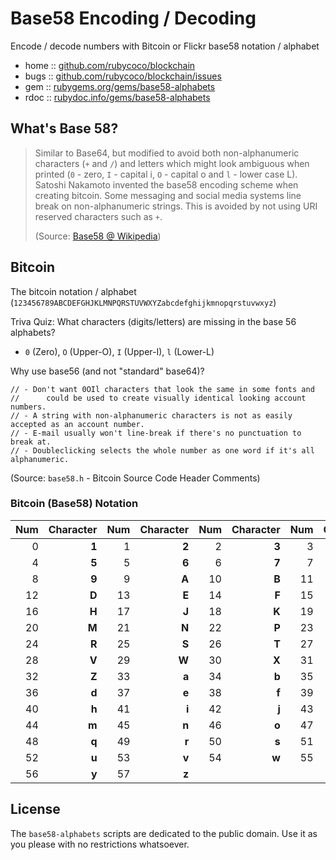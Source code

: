 # Base58 Encoding / Decoding

Encode / decode numbers with Bitcoin or Flickr base58 notation / alphabet


* home  :: [github.com/rubycoco/blockchain](https://github.com/rubycoco/blockchain)
* bugs  :: [github.com/rubycoco/blockchain/issues](https://github.com/rubycoco/blockchain/issues)
* gem   :: [rubygems.org/gems/base58-alphabets](https://rubygems.org/gems/base58-alphabets)
* rdoc  :: [rubydoc.info/gems/base58-alphabets](http://rubydoc.info/gems/base58-alphabets)




## What's Base 58?


> Similar to Base64, but modified to avoid both non-alphanumeric
> characters (`+` and `/`) and letters which might look ambiguous
> when printed (`0` - zero, `I` - capital i, `O` - capital o and `l` - lower case L).
> Satoshi Nakamoto invented the base58 encoding scheme when creating bitcoin.
> Some messaging and social media systems line break on non-alphanumeric
> strings. This is avoided by not using URI reserved characters such as `+`.
>
> (Source: [Base58 @ Wikipedia](https://en.wikipedia.org/wiki/Binary-to-text_encoding#Base58))



## Bitcoin

The bitcoin notation / alphabet (`123456789ABCDEFGHJKLMNPQRSTUVWXYZabcdefghijkmnopqrstuvwxyz`)


Triva Quiz: What characters (digits/letters) are
missing in the base 56 alphabets?

-  `0` (Zero), `O` (Upper-O), `I` (Upper-I), `l` (Lower-L)

Why use base56 (and not "standard" base64)?

```
// - Don't want 0OIl characters that look the same in some fonts and
//      could be used to create visually identical looking account numbers.
// - A string with non-alphanumeric characters is not as easily accepted as an account number.
// - E-mail usually won't line-break if there's no punctuation to break at.
// - Doubleclicking selects the whole number as one word if it's all alphanumeric.
```

(Source: `base58.h` - Bitcoin Source Code Header Comments)



### Bitcoin (Base58) Notation

|Num  |Character  |Num  |Character  |Num  |Character  |Num  |Character|
|----:|----------:|----:|----------:|----:|----------:|----:|--------:|
| 0   | **1**     |  1  | **2**     |  2  | **3**     |  3  | **4**   |
| 4   | **5**     |  5  | **6**     |  6  | **7**     |  7  | **8**   |
| 8   | **9**     |  9  | **A**     |  10 | **B**     |  11 | **C**   |
| 12  | **D**     |  13 | **E**     |  14 | **F**     |  15 | **G**   |
| 16  | **H**     |  17 | **J**     |  18 | **K**     |  19 | **L**   |
| 20  | **M**     |  21 | **N**     |  22 | **P**     |  23 | **Q**   |
| 24  | **R**     |  25 | **S**     |  26 | **T**     |  27 | **U**   |
| 28  | **V**     |  29 | **W**     |  30 | **X**     |  31 | **Y**   |
| 32  | **Z**     |  33 | **a**     |  34 | **b**     |  35 | **c**   |
| 36  | **d**     |  37 | **e**     |  38 | **f**     |  39 | **g**   |
| 40  | **h**     |  41 | **i**     |  42 | **j**     |  43 | **k**   |
| 44  | **m**     |  45 | **n**     |  46 | **o**     |  47 | **p**   |
| 48  | **q**     |  49 | **r**     |  50 | **s**     |  51 | **t**   |
| 52  | **u**     |  53 | **v**     |  54 | **w**     |  55 | **x**   |
| 56  | **y**     |  57 | **z**     |





## License

The `base58-alphabets` scripts are dedicated to the public domain.
Use it as you please with no restrictions whatsoever.
